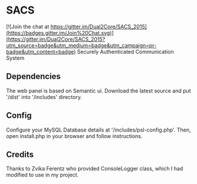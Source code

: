# SACS

[![Join the chat at https://gitter.im/Dual2Core/SACS_2015](https://badges.gitter.im/Join%20Chat.svg)](https://gitter.im/Dual2Core/SACS_2015?utm_source=badge&utm_medium=badge&utm_campaign=pr-badge&utm_content=badge)
Securely Authenticated Communication System

## Dependencies
The web panel is based on Semantic ui. Download the latest source and put '/dist' into '/includes' directory.

## Config
Configure your MySQL Database details at '/includes/psl-config.php'.
Then, open install.php in your browser and follow instructions.

## Credits
Thanks to Zvika Ferentz who provided ConsoleLogger class, which I had modified to use in my project.